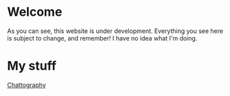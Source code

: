 Welcome
========

As you can see, this website is under development. Everything you see here is subject to change, and remember! I have no idea what I'm doing.

My stuff
=========

[Chattography](posts/chattography)